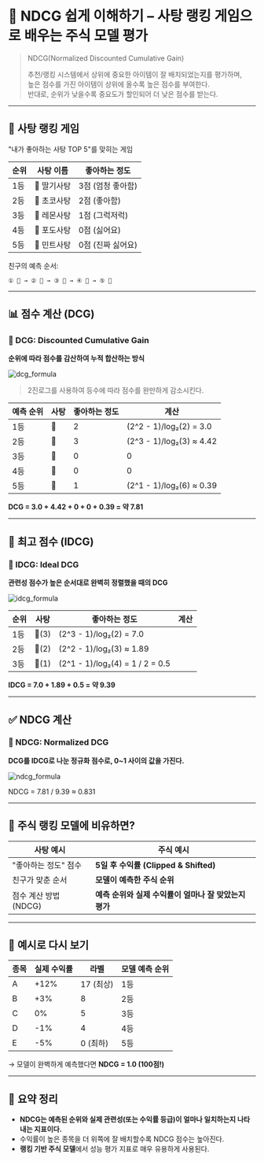 # 🍭 NDCG 쉽게 이해하기 – 사탕 랭킹 게임으로 배우는 주식 모델 평가
> NDCG(Normalized Discounted Cumulative Gain)
> 
> 추천/랭킹 시스템에서 상위에 중요한 아이템이 잘 배치되었는지를 평가하며,  
> 높은 점수를 가진 아이템이 상위에 올수록 높은 점수를 부여한다.  
> 반대로, 순위가 낮을수록 중요도가 할인되어 더 낮은 점수를 받는다.

---

## 🧒 사탕 랭킹 게임

"내가 좋아하는 사탕 TOP 5"를 맞히는 게임

| 순위 | 사탕 이름 | 좋아하는 정도 |
|------|-----------|----------------|
| 1등 | 🍓 딸기사탕 | 3점 (엄청 좋아함) |
| 2등 | 🍫 초코사탕 | 2점 (좋아함) |
| 3등 | 🍋 레몬사탕 | 1점 (그럭저럭) |
| 4등 | 🍇 포도사탕 | 0점 (싫어요) |
| 5등 | 🍬 민트사탕 | 0점 (진짜 싫어요) |

친구의 예측 순서:
```
① 🍫 → ② 🍓 → ③ 🍇 → ④ 🍬 → ⑤ 🍋
```

---

## 📊 점수 계산 (DCG)

### 🔹 DCG: Discounted Cumulative Gain  
**순위에 따라 점수를 감산하여 누적 합산하는 방식**

![dcg_formula](https://latex.codecogs.com/png.image?\fg{gray}\dpi{100}&space;\text{DCG}_p=\sum_{i=1}^{p}\frac{2^{\text{rel}_i}-1}{\log_2(i+1)})
> 2진로그를 사용하여 등수에 따라 점수를 완만하게 감소시킨다.

| 예측 순위 | 사탕 | 좋아하는 정도 | 계산 |
|-----------|------|----------------|--------|
| 1등       | 🍫   | 2              | (2^2 - 1)/log₂(2) = 3.0 |
| 2등       | 🍓   | 3              | (2^3 - 1)/log₂(3) ≈ 4.42 |
| 3등       | 🍇   | 0              | 0 |
| 4등       | 🍬   | 0              | 0 |
| 5등       | 🍋   | 1              | (2^1 - 1)/log₂(6) ≈ 0.39 |

**DCG = 3.0 + 4.42 + 0 + 0 + 0.39 = 약 7.81**

---

## 🥇 최고 점수 (IDCG)

### 🔹 IDCG: Ideal DCG  
**관련성 점수가 높은 순서대로 완벽히 정렬했을 때의 DCG**

![idcg_formula](https://latex.codecogs.com/png.image?\fg{gray}\dpi{100}&space;\text{IDCG}_p=\text{DCG&space;of&space;ideal&space;ranking})

| 순위 | 사탕 | 좋아하는 정도 | 계산 |
|------|------|----------------|--------|
| 1등  | 🍓(3) | (2^3 - 1)/log₂(2) = 7.0 |
| 2등  | 🍫(2) | (2^2 - 1)/log₂(3) ≈ 1.89 |
| 3등  | 🍋(1) | (2^1 - 1)/log₂(4) = 1 / 2 = 0.5 |

**IDCG = 7.0 + 1.89 + 0.5 = 약 9.39**

---

## ✅ NDCG 계산

### 🔹 NDCG: Normalized DCG  
**DCG를 IDCG로 나눈 정규화 점수로, 0~1 사이의 값을 가진다.**

![ndcg_formula](https://latex.codecogs.com/png.image?\fg{gray}\dpi{100}&space;\text{NDCG}_p=\frac{\text{DCG}_p}{\text{IDCG}_p})

NDCG = 7.81 / 9.39 ≈ 0.831

---

## 🔁 주식 랭킹 모델에 비유하면?

| 사탕 예시 | 주식 예시 |
|-----------|-----------|
| "좋아하는 정도" 점수 | **5일 후 수익률 (Clipped & Shifted)** |
| 친구가 맞춘 순서     | **모델이 예측한 주식 순위** |
| 점수 계산 방법 (NDCG) | **예측 순위와 실제 수익률이 얼마나 잘 맞았는지 평가** |

---

## 🧠 예시로 다시 보기

| 종목 | 실제 수익률 | 라벨 | 모델 예측 순위 |
|------|--------------|------------|----------------|
| A    | +12%         | 17 (최상)   | 1등             |
| B    | +3%          | 8          | 2등             |
| C    | 0%           | 5          | 3등             |
| D    | -1%          | 4          | 4등             |
| E    | -5%          | 0 (최하)   | 5등             |

→ 모델이 완벽하게 예측했다면 **NDCG = 1.0 (100점!)**

---

## 🧁 요약 정리

- **NDCG는 예측된 순위와 실제 관련성(또는 수익률 등급)이 얼마나 일치하는지 나타내는 지표이다.**
- 수익률이 높은 종목을 더 위쪽에 잘 배치할수록 NDCG 점수는 높아진다.
- **랭킹 기반 주식 모델**에서 성능 평가 지표로 매우 유용하게 사용된다.
